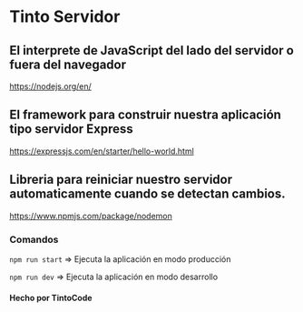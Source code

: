 # Tinto Servidor

## El interprete de JavaScript del lado del servidor o fuera del navegador
https://nodejs.org/en/

## El framework para construir nuestra aplicación tipo servidor Express
https://expressjs.com/en/starter/hello-world.html

## Libreria para reiniciar nuestro servidor automaticamente cuando se detectan cambios.
https://www.npmjs.com/package/nodemon

### Comandos

`npm run start` => Ejecuta la aplicación en modo producción

`npm run dev` => Ejecuta la aplicación en modo desarrollo

#### Hecho por TintoCode
